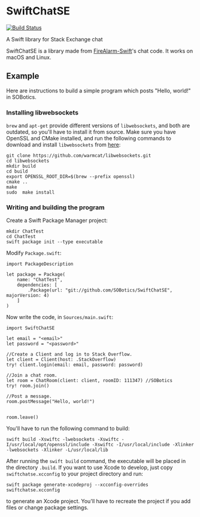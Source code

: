 # SwiftChatSE

[![Build Status](https://travis-ci.org/SOBotics/FireAlarm.svg?branch=swift)](https://travis-ci.org/SOBotics/FireAlarm)

A Swift library for Stack Exchange chat

SwiftChatSE is a library made from [FireAlarm-Swift](//github.com/NobodyNada/FireAlarm/tree/swift)'s chat code.  It works on macOS and Linux.

## Example

Here are instructions to build a simple program which posts "Hello, world!" in SOBotics.

### Installing libwebsockets

`brew` and `apt-get` provide different versions of `libwebsockets`, and both are outdated, so you'll have to install it from source.  Make sure you have OpenSSL and CMake installed, and run the following commands to download and install `libwebsockets` from [here](https://github.com/warmcat/libwebsockets):

    git clone https://github.com/warmcat/libwebsockets.git
    cd libwebsockets
    mkdir build
    cd build
    export OPENSSL_ROOT_DIR=$(brew --prefix openssl)
    cmake ..
    make
    sudo  make install
    
### Writing and building the program

Create a Swift Package Manager project:

    mkdir ChatTest
    cd ChatTest
    swift package init --type executable
    
Modify `Package.swift`:

    import PackageDescription
    
    let package = Package(
        name: "ChatTest",
        dependencies: [
            .Package(url: "git://github.com/SOBotics/SwiftChatSE", majorVersion: 4)
        ]
    )

Now write the code, in `Sources/main.swift`:

    import SwiftChatSE
    
    let email = "<email>"
    let password = "<password>"
    
    //Create a Client and log in to Stack Overflow.
    let client = Client(host: .StackOverflow)
    try! client.login(email: email, password: password)
    
    //Join a chat room.
    let room = ChatRoom(client: client, roomID: 111347)	//SOBotics
    try! room.join()
    
    //Post a message.
    room.postMessage("Hello, world!")
    
    
    room.leave()
    
You'll have to run the following command to build:

    swift build -Xswiftc -lwebsockets -Xswiftc -I/usr/local/opt/openssl/include -Xswiftc -I/usr/local/include -Xlinker -lwebsockets -Xlinker -L/usr/local/lib
    
After running the `swift build` command, the executable will be placed in the directory `.build`.  If you want to use Xcode to develop, just copy `swiftchatse.xcconfig` to your project directory and run:
```
swift package generate-xcodeproj --xcconfig-overrides swiftchatse.xcconfig
```    
to generate an Xcode project.  You'll have to recreate the project if you add files or change package settings.
